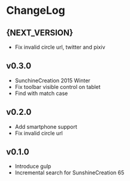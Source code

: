 # ChangeLog

## {NEXT_VERSION}

- Fix invalid circle url, twitter and pixiv

## v0.3.0

- SunchineCreation 2015 Winter
- Fix toolbar visible control on tablet
- Find with match case

## v0.2.0

- Add smartphone support
- Fix invalid circle url

## v0.1.0

- Introduce gulp
- Incremental search for SunshineCreation 65

